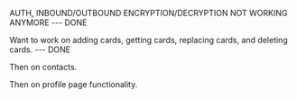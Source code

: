AUTH, INBOUND/OUTBOUND ENCRYPTION/DECRYPTION NOT WORKING ANYMORE --- DONE

Want to work on adding cards, getting cards, replacing cards, and deleting cards. --- DONE

Then on contacts.

Then on profile page functionality.
